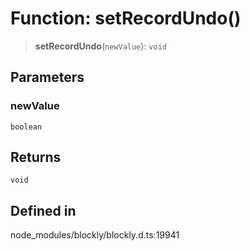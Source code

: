 # Function: setRecordUndo()

> **setRecordUndo**(`newValue`): `void`

## Parameters

### newValue

`boolean`

## Returns

`void`

## Defined in

node_modules/blockly/blockly.d.ts:19941
